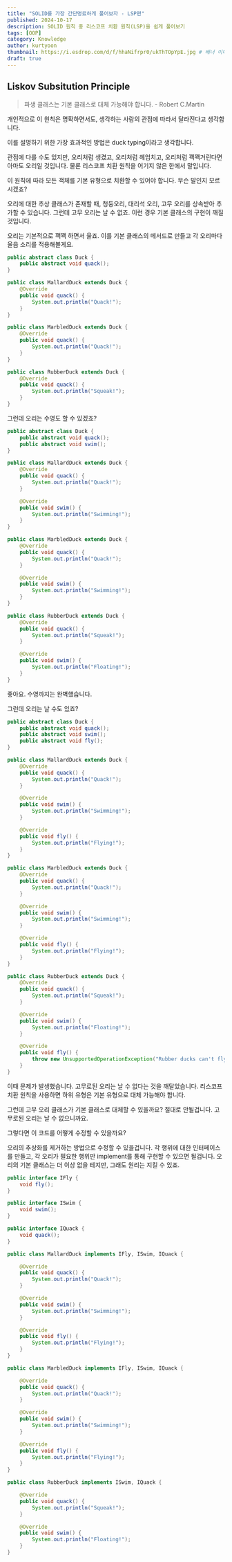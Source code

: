 ```yaml
---
title: "SOLID를 가장 간단명료하게 풀어보자 - LSP편"
published: 2024-10-17
description: SOLID 원칙 중 리스코프 치환 원칙(LSP)을 쉽게 풀어보기
tags: [OOP]
category: Knowledge
author: kurtyoon
thumbnail: https://i.esdrop.com/d/f/hhaNifrpr0/ukThTOpYpE.jpg # 배너 이미지
draft: true
---
```


## Liskov Subsitution Principle

> 파생 클래스는 기본 클래스로 대체 가능해야 합니다. - Robert C.Martin

개인적으로 이 원칙은 명확하면서도, 생각하는 사람의 관점에 따라서 달라진다고 생각합니다.

이를 설명하기 위한 가장 효과적인 방법은 duck typing이라고 생각합니다.

관점에 다를 수도 있지만, 오리처럼 생겼고, 오리처럼 헤엄치고, 오리처럼 꽥꽥거린다면 아마도 오리일 것입니다. 물론 리스코프 치환 원칙을 어기지 않은 한에서 말입니다.

이 원칙에 따라 모든 객체를 기본 유형으로 치환할 수 있어야 합니다. 무슨 말인지 모르시겠죠?

오리에 대한 추상 클래스가 존재할 때, 청둥오리, 대리석 오리, 고무 오리를 상속받아 추가할 수 있습니다. 그런데 고무 오리는 날 수 없죠. 이런 경우 기본 클래스의 구현이 깨질 것입니다.

오리는 기본적으로 꽥꽥 하면서 울죠. 이를 기본 클래스의 메서드로 만들고 각 오리마다 울음 소리를 적용해볼게요.

```java
public abstract class Duck {
    public abstract void quack();
}

public class MallardDuck extends Duck {
    @Override
    public void quack() {
        System.out.println("Quack!");
    }
}

public class MarbledDuck extends Duck {
    @Override
    public void quack() {
        System.out.println("Quack!");
    }
}

public class RubberDuck extends Duck {
    @Override
    public void quack() {
        System.out.println("Squeak!");
    }
}
```

그런데 오리는 수영도 할 수 있겠죠?

```java
public abstract class Duck {
    public abstract void quack();
    public abstract void swim();
}

public class MallardDuck extends Duck {
    @Override
    public void quack() {
        System.out.println("Quack!");
    }

    @Override
    public void swim() {
        System.out.println("Swimming!");
    }
}

public class MarbledDuck extends Duck {
    @Override
    public void quack() {
        System.out.println("Quack!");
    }

    @Override
    public void swim() {
        System.out.println("Swimming!");
    }
}

public class RubberDuck extends Duck {
    @Override
    public void quack() {
        System.out.println("Squeak!");
    }

    @Override
    public void swim() {
        System.out.println("Floating!");
    }
}
```

좋아요. 수영까지는 완벽했습니다.

그런데 오리는 날 수도 있죠?

```java
public abstract class Duck {
    public abstract void quack();
    public abstract void swim();
    public abstract void fly();
}

public class MallardDuck extends Duck {
    @Override
    public void quack() {
        System.out.println("Quack!");
    }

    @Override
    public void swim() {
        System.out.println("Swimming!");
    }

    @Override
    public void fly() {
        System.out.println("Flying!");
    }
}

public class MarbledDuck extends Duck {
    @Override
    public void quack() {
        System.out.println("Quack!");
    }

    @Override
    public void swim() {
        System.out.println("Swimming!");
    }

    @Override
    public void fly() {
        System.out.println("Flying!");
    }
}

public class RubberDuck extends Duck {
    @Override
    public void quack() {
        System.out.println("Squeak!");
    }

    @Override
    public void swim() {
        System.out.println("Floating!");
    }

    @Override
    public void fly() {
        throw new UnsupportedOperationException("Rubber ducks can't fly!");
    }
}
```

이때 문제가 발생했습니다. 고무로된 오리는 날 수 없다는 것을 깨달았습니다. 리스코프 치환 원칙을 사용하면 하위 유형은 기본 유형으로 대체 가능해야 합니다.

그런데 고무 오리 클래스가 기본 클래스로 대체할 수 있을까요? 절대로 안될겁니다. 고무로된 오리는 날 수 없으니까요.

그렇다면 이 코드를 어떻게 수정할 수 있을까요?

오리의 추상화를 제거하는 방법으로 수정할 수 있을겁니다. 각 행위에 대한 인터페이스를 만들고, 각 오리가 필요한 행위만 implement를 통해 구현할 수 있으면 될겁니다. 오리의 기본 클래스는 더 이상 없을 테지만, 그래도 원리는 지킬 수 있죠.

```java
public interface IFly {
    void fly();
}

public interface ISwim {
    void swim();
}

public interface IQuack {
    void quack();
}

public class MallardDuck implements IFly, ISwim, IQuack {

    @Override
    public void quack() {
        System.out.println("Quack!");
    }

    @Override
    public void swim() {
        System.out.println("Swimming!");
    }

    @Override
    public void fly() {
        System.out.println("Flying!");
    }
}

public class MarbledDuck implements IFly, ISwim, IQuack {

    @Override
    public void quack() {
        System.out.println("Quack!");
    }

    @Override
    public void swim() {
        System.out.println("Swimming!");
    }

    @Override
    public void fly() {
        System.out.println("Flying!");
    }
}

public class RubberDuck implements ISwim, IQuack {

    @Override
    public void quack() {
        System.out.println("Squeak!");
    }

    @Override
    public void swim() {
        System.out.println("Floating!");
    }
}
```

